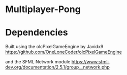 # Multiplayer-Pong

# Dependencies
Built using the olcPixelGameEngine by Javidx9 https://github.com/OneLoneCoder/olcPixelGameEngine  

and the SFML Network module https://www.sfml-dev.org/documentation/2.5.1/group__network.php
